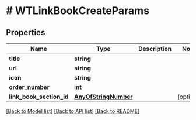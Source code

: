 # # WTLinkBookCreateParams

## Properties

Name | Type | Description | Notes
------------ | ------------- | ------------- | -------------
**title** | **string** |  |
**url** | **string** |  |
**icon** | **string** |  |
**order_number** | **int** |  |
**link_book_section_id** | [**AnyOfStringNumber**](AnyOfStringNumber.md) |  | [optional]

[[Back to Model list]](../../README.md#models) [[Back to API list]](../../README.md#endpoints) [[Back to README]](../../README.md)
